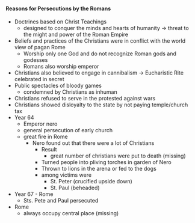 #### Reasons for Persecutions by the Romans
- Doctrines based on Christ Teachings
	- designed to conquer the minds and hearts of humanity -> threat to the might and power of the Roman Empire
- Beliefs and practices of the Christians were in conflict with the world view of pagan Rome
	- Worship only one God and do not recognize Roman gods and godesses
	- Romans also worship emperor
- Christians also believed to engage in cannibalism -> Eucharistic Rite celebrated in secret
- Public spectacles of bloody games
	- condemned by Christians as inhuman
- Christians refused to serve in the protested against wars
- Christians showed disloyalty to the state by not paying temple/church tax
- Year 64
	- Emperor nero
	- general persecution of early church
	- great fire in Rome 
		- Nero found out that there were a lot of Christians
			- Result
				- great number of christians were put to death (missing)
			- Turned people into pliving torches in garden of Nero
			- Thrown to lions in the arena or fed to the dogs
			- among victims were 
				- St. Peter (crucified upside down)
				- St. Paul (beheaded)
- Year 67 - Rome 
	- Sts. Pete and Paul persecuted
- Rome
	- always occupy central place (missing)
